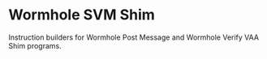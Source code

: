 # Wormhole SVM Shim

Instruction builders for Wormhole Post Message and Wormhole Verify VAA Shim
programs.